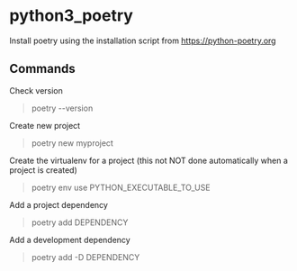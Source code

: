 # python3_poetry

Install poetry using the installation script from https://python-poetry.org

## Commands

Check version
> poetry --version

Create new project
> poetry new myproject

Create the virtualenv for a project (this not NOT done automatically when a project is created)
> poetry env use PYTHON_EXECUTABLE_TO_USE

Add a project dependency
> poetry add DEPENDENCY

Add a development dependency
> poetry add -D DEPENDENCY